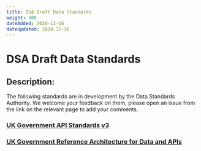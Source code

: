 ```yaml
---
title: DSA Draft Data Standards
weight: 300
dateAdded: 2020-12-16
dateUpdated: 2020-12-16
---
```


# DSA Draft Data Standards

## Description:
The following standards are in development by the Data Standards Authority. We welcome your feedback on them, please open an issue from the link on the relevant page to add your comments.

### [UK Government API Standards v3](apistandardsv3/)

### [UK Government Reference Architecture for Data and APIs](referencearchitecture/)